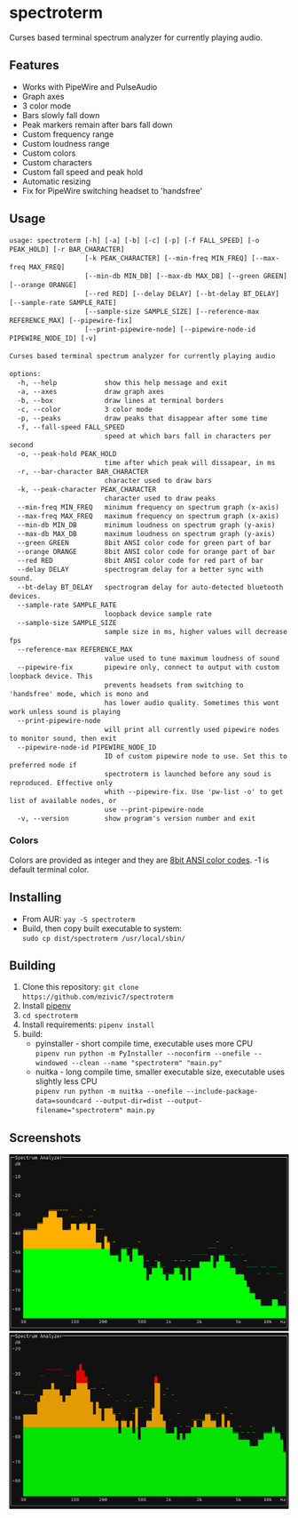 # spectroterm
Curses based terminal spectrum analyzer for currently playing audio.


## Features
- Works with PipeWire and PulseAudio
- Graph axes
- 3 color mode
- Bars slowly fall down
- Peak markers remain after bars fall down
- Custom frequency range
- Custom loudness range
- Custom colors
- Custom characters
- Custom fall speed and peak hold
- Automatic resizing  
- Fix for PipeWire switching headset to 'handsfree'


## Usage
```
usage: spectroterm [-h] [-a] [-b] [-c] [-p] [-f FALL_SPEED] [-o PEAK_HOLD] [-r BAR_CHARACTER]
                   [-k PEAK_CHARACTER] [--min-freq MIN_FREQ] [--max-freq MAX_FREQ]
                   [--min-db MIN_DB] [--max-db MAX_DB] [--green GREEN] [--orange ORANGE]
                   [--red RED] [--delay DELAY] [--bt-delay BT_DELAY] [--sample-rate SAMPLE_RATE]
                   [--sample-size SAMPLE_SIZE] [--reference-max REFERENCE_MAX] [--pipewire-fix]
                   [--print-pipewire-node] [--pipewire-node-id PIPEWIRE_NODE_ID] [-v]

Curses based terminal spectrum analyzer for currently playing audio

options:
  -h, --help            show this help message and exit
  -a, --axes            draw graph axes
  -b, --box             draw lines at terminal borders
  -c, --color           3 color mode
  -p, --peaks           draw peaks that disappear after some time
  -f, --fall-speed FALL_SPEED
                        speed at which bars fall in characters per second
  -o, --peak-hold PEAK_HOLD
                        time after which peak will dissapear, in ms
  -r, --bar-character BAR_CHARACTER
                        character used to draw bars
  -k, --peak-character PEAK_CHARACTER
                        character used to draw peaks
  --min-freq MIN_FREQ   minimum frequency on spectrum graph (x-axis)
  --max-freq MAX_FREQ   maximum frequency on spectrum graph (x-axis)
  --min-db MIN_DB       minimum loudness on spectrum graph (y-axis)
  --max-db MAX_DB       maximum loudness on spectrum graph (y-axis)
  --green GREEN         8bit ANSI color code for green part of bar
  --orange ORANGE       8bit ANSI color code for orange part of bar
  --red RED             8bit ANSI color code for red part of bar
  --delay DELAY         spectrogram delay for a better sync with sound.
  --bt-delay BT_DELAY   spectrogram delay for auto-detected bluetooth devices.
  --sample-rate SAMPLE_RATE
                        loopback device sample rate
  --sample-size SAMPLE_SIZE
                        sample size in ms, higher values will decrease fps
  --reference-max REFERENCE_MAX
                        value used to tune maximum loudness of sound
  --pipewire-fix        pipewire only, connect to output with custom loopback device. This
                        prevents headsets from switching to 'handsfree' mode, which is mono and
                        has lower audio quality. Sometimes this wont work unless sound is playing
  --print-pipewire-node
                        will print all currently used pipewire nodes to monitor sound, then exit
  --pipewire-node-id PIPEWIRE_NODE_ID
                        ID of custom pipewire node to use. Set this to preferred node if
                        spectroterm is launched before any soud is reproduced. Effective only
                        whith --pipewire-fix. Use 'pw-list -o' to get list of available nodes, or
                        use --print-pipewire-node
  -v, --version         show program's version number and exit
```

### Colors
Colors are provided as integer and they are [8bit ANSI color codes](https://gist.github.com/ConnerWill/d4b6c776b509add763e17f9f113fd25b#256-colors). -1 is default terminal color.


## Installing
- From AUR: `yay -S spectroterm`
- Build, then copy built executable to system:  
`sudo cp dist/spectroterm /usr/local/sbin/`


## Building
1. Clone this repository: `git clone https://github.com/mzivic7/spectroterm`
2. Install [pipenv](https://docs.pipenv.org/install/)
3. `cd spectroterm`
4. Install requirements: `pipenv install`
5. build:
    - pyinstaller - short compile time, executable uses more CPU  
    `pipenv run python -m PyInstaller --noconfirm --onefile --windowed --clean --name "spectroterm" "main.py"`
    - nuitka - long compile time, smaller executable size, executable uses slightly less CPU  
    `pipenv run python -m nuitka --onefile --include-package-data=soundcard --output-dir=dist --output-filename="spectroterm" main.py`


## Screenshots
![spectroterm screenshot 01](https://raw.githubusercontent.com/mzivic7/spectroterm/refs/heads/main/.github/screenshots/01.png)
![spectroterm screenshot 02](https://raw.githubusercontent.com/mzivic7/spectroterm/refs/heads/main/.github/screenshots/02.png)
